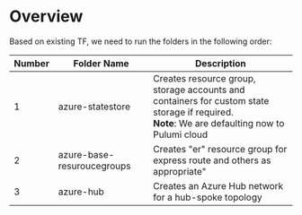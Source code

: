 # Overview

Based on existing TF, we need to run the folders in the following order:

| Number | Folder  Name | Description |
| - | - | - |
| 1 | azure-statestore | Creates resource group, storage accounts and containers for custom state storage if required. <br/> **Note**: We are defaulting now to Pulumi cloud|
| 2 | azure-base-resuroucegroups | Creates "er" resource group for express route and others as appropriate" |
| 3 | azure-hub | Creates an Azure Hub network for a hub-spoke topology|



